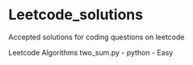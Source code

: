 # Leetcode_solutions
Accepted solutions for coding questions on leetcode

Leetcode Algorithms
two_sum.py - python - Easy
